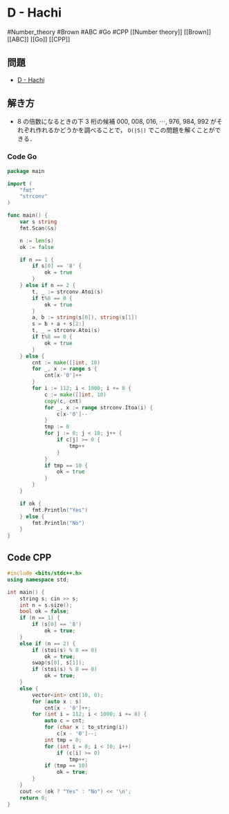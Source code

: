# D - Hachi
#Number_theory #Brown #ABC #Go #CPP 
[[Number theory]] [[Brown]] [[ABC]] [[Go]] [[CPP]]

## 問題
- [D - Hachi](https://atcoder.jp/contests/abc181/tasks/abc181_d)

## 解き方
- $8$ の倍数になるときの下 $3$ 桁の候補  $000,\ 008,\ 016,\ \cdots,\ 976,\ 984,\ 992$ がそれぞれ作れるかどうかを調べることで， `O(|S|)` でこの問題を解くことができる．

### Code Go
```go
package main

import (
	"fmt"
	"strconv"
)

func main() {
	var s string
	fmt.Scan(&s)

	n := len(s)
	ok := false

	if n == 1 {
		if s[0] == '8' {
			ok = true
		}
	} else if n == 2 {
		t, _ := strconv.Atoi(s)
		if t%8 == 0 {
			ok = true
		}
		a, b := string(s[0]), string(s[1])
		s = b + a + s[2:]
		t, _ = strconv.Atoi(s)
		if t%8 == 0 {
			ok = true
		}
	} else {
		cnt := make([]int, 10)
		for _, x := range s {
			cnt[x-'0']++
		}
		for i := 112; i < 1000; i += 8 {
			c := make([]int, 10)
			copy(c, cnt)
			for _, x := range strconv.Itoa(i) {
				c[x-'0']--
			}
			tmp := 0
			for j := 0; j < 10; j++ {
				if c[j] >= 0 {
					tmp++
				}
			}
			if tmp == 10 {
				ok = true
			}
		}
	}

	if ok {
		fmt.Println("Yes")
	} else {
		fmt.Println("No")
	}
}
```

## Code CPP
```c++
#include <bits/stdc++.h>
using namespace std;

int main() {
	string s; cin >> s;
	int n = s.size();
	bool ok = false;
	if (n == 1) {
		if (s[0] == '8')
			ok = true;
	}
	else if (n == 2) {
		if (stoi(s) % 8 == 0)
			ok = true;
		swap(s[0], s[1]);
		if (stoi(s) % 8 == 0)
			ok = true;
	}
	else {
		vector<int> cnt(10, 0);
		for (auto x : s)
			cnt[x - '0']++;
		for (int i = 112; i < 1000; i += 8) {
			auto c = cnt;
			for (char x : to_string(i))
				c[x - '0']--;
			int tmp = 0;
			for (int i = 0; i < 10; i++)
				if (c[i] >= 0)
					tmp++;
			if (tmp == 10)
				ok = true;
		}
	}
	cout << (ok ? "Yes" : "No") << '\n';
	return 0;
}
```
